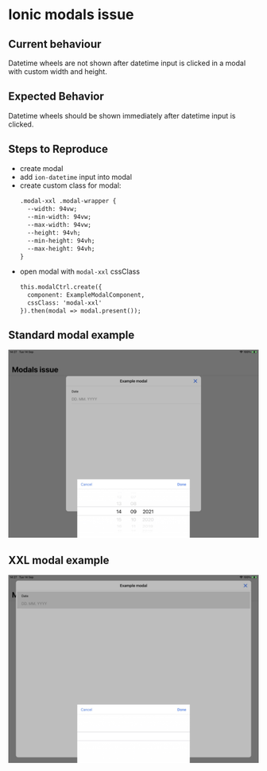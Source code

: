 # Ionic modals issue

## Current behaviour

Datetime wheels are not shown after datetime input is clicked in a modal with custom width and height.

## Expected Behavior

Datetime wheels should be shown immediately after datetime input is clicked.

## Steps to Reproduce

- create modal
- add `ion-datetime` input into modal
- create custom class for modal:
  ```
  .modal-xxl .modal-wrapper {
    --width: 94vw;
    --min-width: 94vw;
    --max-width: 94vw;
    --height: 94vh;
    --min-height: 94vh;
    --max-height: 94vh;
  }
  ```
- open modal with `modal-xxl` cssClass
  ```
  this.modalCtrl.create({
    component: ExampleModalComponent,
    cssClass: 'modal-xxl'
  }).then(modal => modal.present()); 
  ```

## Standard modal example

![IMG_0037.jpg](IMG_0037.jpg)

## XXL modal example

![IMG_0036.jpg](IMG_0036.jpg)
